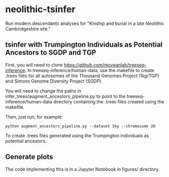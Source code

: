 # neolithic-tsinfer
Run modern descendants analyses for "Kinship and burial in a late Neolithic Cambridgeshire site."

## tsinfer with Trumpington Individuals as Potential Ancestors to SGDP and TGP
First, you will need to clone https://github.com/mcveanlab/treeseq-inference. In treeseq-inference/human-data, use the makefile to create .trees files for all autosomes of the Thousand Genomes Project (1kg/TGP) and Simons Genome Diversity Project (SGDP). 

You will need to change the paths in infer_trees/augment_ancestors_pipeline.py to point to the treeseq-inference/human-data directory containing the .trees files created using the makefile. 

Then, just run, for example: 
```
python augment_ancestors_pipeline.py --dataset 1kg --chromosome 20
```

To create .trees files generated using the Trumpington individuals as potential ancestors. 

## Generate plots
The code implementing this is in a Jupyter Notebook in figures/ directory. 
